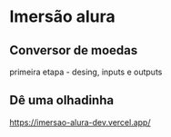 # Imersão alura
## Conversor de moedas
primeira etapa - desing, inputs e outputs
## Dê uma olhadinha 
https://imersao-alura-dev.vercel.app/
